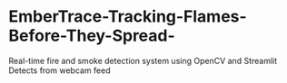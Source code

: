 # EmberTrace-Tracking-Flames-Before-They-Spread-
Real-time fire and smoke  detection system using OpenCV and Streamlit   Detects  from webcam feed
